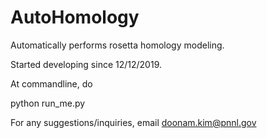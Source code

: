 # AutoHomology
Automatically performs rosetta homology modeling.

Started developing since 12/12/2019.

At commandline, do

python run_me.py


For any suggestions/inquiries, email doonam.kim@pnnl.gov
